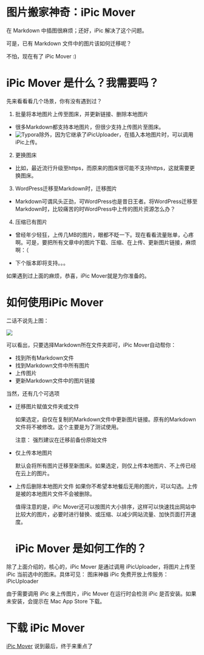 # 图片搬家神奇：iPic Mover

在 Markdown 中插图很麻烦；还好，iPic 解决了这个问题。

可是，已有 Markdown 文件中的图片该如何迁移呢？

不怕，现在有了 iPic Mover :)

# iPic Mover 是什么？我需要吗？

先来看看看几个场景，你有没有遇到过？

1. 批量将本地图片上传至图床，并更新链接、删除本地图片

- 很多Markdown都支持本地图片，但很少支持上传图片至图床。
- ![Typora](https://www.typora.io/)除外，因为它继承了iPicUploader，在插入本地图片时，可以调用iPic上传。

2. 更换图床

- 比如，最近流行升级至https，而原来的图床很可能不支持https，这就需要更换图床。

3. WordPress迁移至Markdown时，迁移图片

- Markdown可谓风头正劲，可WordPress也是昔日王者。将WordPress迁移至Markdown时，比较痛苦的时WordPress中上传的图片资源怎么办？

4. 压缩已有图片

- 曾经年少轻狂，上传几MB的图片，眼都不眨一下。现在看看流量账单，心疼啊。可是，要把所有文章中的图片下载、压缩、在上传、更新图片链接，麻烦啊：（

- 下个版本即将支持。。。

如果遇到过上面的麻烦，恭喜，iPic Mover就是为你准备的。


# 如何使用iPic Mover

二话不说先上图：


![](https://gcc68.oss-cn-hangzhou.aliyuncs.com/2019-10-18-006y8lVagw1fajaszqardg30ia0bc4cp-1.gif?Expires=1571410999&OSSAccessKeyId=TMP.hc4X2hogo3ppFuzk6mT3N8Gc1cfki6J2UkrprBT1JfN86PN46q41hrmkUNMSHCuKMgv3azmigLcQYaaqAuctHzefFyKcGtkrrNQBMxE4e6oBVrqAbWiaHDV51thHof.tmp&Signature=UXxZvZYuEpWVQ812MS3XnQNDyns%3D)


可以看出，只要选择Markdown所在文件夹即可，iPic Mover自动帮你：

- 找到所有Markdown文件
- 找到Markdown文件中所有图片
- 上传图片
- 更新Markdown文件中的图片链接

当然，还有几个可选项

- 迁移图片赋值文件夹或文件

  如果选定，自仅在复制的Markdown文件中更新图片链接。原有的Markdown文件将不被修改。这个主要是为了测试使用。

  注意： 强烈建议在迁移前备份原始文件

- 仅上传本地图片

  默认会将所有图片迁移至新图床。如果选定，则仅上传本地图片、不上传已经在云上的图片。

- 上传后删除本地图片文件
  如果你不希望本地餐后无用的图片，可以勾选。上传是被的本地图片文件不会被删除。


  值得注意的是，iPic Mover还可以按图片大小排序，这样可以快速找出网站中比较大的图片，必要时进行替换、或压缩、以减少网站流量、加快页面打开速度。

  # iPic Mover 是如何工作的？
除了上面介绍的，核心的，iPic Mover 是通过调用 iPicUploader，将图片上传至 iPic 当前选中的图床。具体可见：
图床神器 iPic 免费开放上传服务：iPicUploader

由于需要调用 iPic 来上传图片，iPic Mover 在运行时会检测 iPic 是否安装。如果未安装，会提示在 Mac App Store 下载。

# 下载 iPic Mover
[iPic Mover](https://apps.apple.com/cn/app/id1183822957?ls=1&mt=12)
说到最后，终于来重点了

